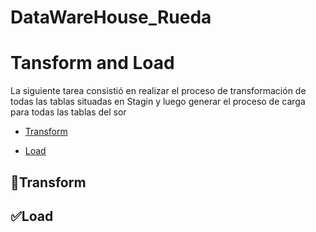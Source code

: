 # DataWareHouse_Rueda
# Tansform and Load
La siguiente tarea consistió en realizar el proceso de transformación de todas las tablas situadas en Stagin y luego generar el proceso de carga para todas las tablas del sor


* [Transform](#Transform)

* [Load](#Load)

## :hammer:Transform

## :white_check_mark:Load
